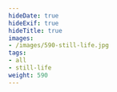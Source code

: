 ```yaml
---
hideDate: true
hideExif: true
hideTitle: true
images:
- /images/590-still-life.jpg
tags:
- all
- still-life
weight: 590
---
```

